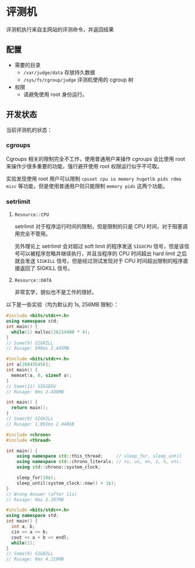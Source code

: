 # 评测机

评测机执行来自主网站的评测命令，并返回结果

## 配置

* 需要的目录
  * `/var/judge/data` 存放持久数据
  * `/sys/fs/cgroup/judge` 评测机使用的 cgroup 树
* 权限
  * 请避免使用 root 身份运行。

## 开发状态

当前评测机的状态：

### cgroups

Cgroups 相关的限制完全不工作，使用普通用户来操作 cgroups 会比使用 root 来操作少很多重要的功能，强行避开使用 root 权限运行似乎不可取。

实验发现使用 root 用户可以限制 `cpuset cpu io memory hugetlb pids rdma misc` 等功能，但是使用普通用户则只能限制 `memory pids` 这两个功能。

### setrlimit

1.  `Resource::CPU`

    setrlimit 对于程序运行时间的限制，但是限制的只是 CPU 时间，对于阻塞调用完全不管用。

    另外理论上 setrlimit 会对超过 soft limit 的程序发送 `SIGXCPU` 信号，但是该信号可以被程序忽略并继续执行，并且当程序的 CPU 时间超出 hard limit 之后就会发送 `SIGKILL` 信号。但是经过测试发现对于 CPU 时间超出限制的程序直接返回了 SIGKILL 信号。

2.  `Resource::DATA`

    非常玄学，貌似也不是工作的很好。

以下是一些实验（均为默认的 1s, 256MB 限制）：

```cpp
#include <bits/stdc++.h>
using namespace std;
int main() {
  while(1) malloc(26214400 * 4);
}
// Some(9) SIGKILL
// Rusage: 998ms 2.445MB
```

```cpp
#include <bits/stdc++.h>
int a[268435456];
int main() {
  memset(a, 0, sizeof a);
}
// Some(11) SIGSEGV
// Rusage: 0ms 2.438MB
```

```cpp
int main() {
  return main();
}
// Some(9) SIGKILL
// Rusage: 1,091ms 2.448GB
```

```cpp
#include <chrono>
#include <thread>

int main() {
    using namespace std::this_thread;     // sleep_for, sleep_until
    using namespace std::chrono_literals; // ns, us, ms, s, h, etc.
    using std::chrono::system_clock;

    sleep_for(10s);
    sleep_until(system_clock::now() + 1s);
}
// Wrong Answer (after 11s)
// Rusage: 0ms 2.207MB
```

```cpp
#include <bits/stdc++.h>
using namespace std;
int main() {
  int a, b;
  cin >> a >> b;
  cout << a + b << endl;
  while(1);
}
// Some(9) SIGKILL
// Rusage: 0ms 4.219MB
```
